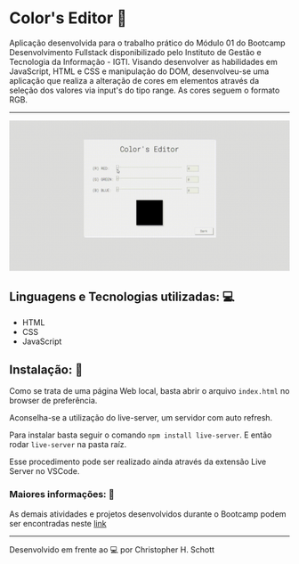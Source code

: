 # Color's Editor :art:

Aplicação desenvolvida para o trabalho prático do Módulo 01 do Bootcamp Desenvolvimento Fullstack disponibilizado pelo Instituto de Gestão e Tecnologia da Informação - IGTI. Visando desenvolver as habilidades em JavaScript, HTML e CSS e manipulação do DOM, desenvolveu-se uma aplicação que realiza a alteração de cores em elementos através da seleção dos valores via input's do tipo range.
As cores seguem o formato RGB.

<hr>

<p align="center">
  <img width="900px" src="https://github.com/ChristopherHauschild/colors-editor-bootcamp-fullstack/blob/master/CE.gif?raw=true"/>
</p>

## Linguagens e Tecnologias utilizadas: :computer:
<ul>
  <li> HTML </li>
  <li> CSS </li>
  <li> JavaScript </li>
</ul>

## Instalação: :rocket:

Como se trata de uma página Web local, basta abrir o arquivo ```index.html``` no browser de preferência.

Aconselha-se a utilização do live-server, um servidor com auto refresh. 

Para instalar basta seguir o comando ```npm install live-server```. E então rodar ```live-server``` na pasta raíz.

Esse procedimento pode ser realizado ainda através da extensão Live Server no VSCode.

### Maiores informações: :pencil:

As demais atividades e projetos desenvolvidos durante o Bootcamp podem ser encontradas neste <a href="https://github.com/ChristopherHauschild/bootcamp-fullstack-igti">link</a>

<hr>

Desenvolvido em frente ao :computer: por Christopher H. Schott
